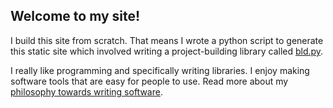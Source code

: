 ## Welcome to my site!

I build this site from scratch. That means I wrote a python script to generate this static site which involved writing a project-building library called [bld.py](bld.html).

I really like programming and specifically writing libraries. I enjoy making software tools that are easy for people to use. Read more about my [philosophy towards writing software](software.html).